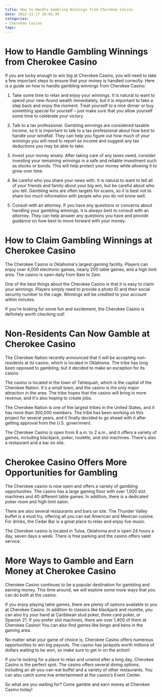 ```yaml
---
title: How to Handle Gambling Winnings from Cherokee Casino 
date: 2022-11-17 20:01:39
categories:
- Cherokee Casino
tags:
---
```



#  How to Handle Gambling Winnings from Cherokee Casino 

If you are lucky enough to win big at Cherokee Casino, you will need to take a few important steps to ensure that your money is handled correctly. Here is a guide on how to handle gambling winnings from Cherokee Casino:

1. Take some time to relax and enjoy your winnings. It is natural to want to spend your new-found wealth immediately, but it is important to take a step back and enjoy the moment. Treat yourself to a nice dinner or buy something special for yourself – just make sure that you allow yourself some time to celebrate your victory.

2. Talk to a tax professional. Gambling winnings are considered taxable income, so it is important to talk to a tax professional about how best to handle your windfall. They can help you figure out how much of your winnings you will need to report as income and suggest any tax deductions you may be able to take.

3. Invest your money wisely. After taking care of any taxes owed, consider investing your remaining winnings in a safe and reliable investment such as stocks or bonds. This will help protect your money while allowing it to grow over time.

4. Be careful who you share your news with. It is natural to want to tell all of your friends and family about your big win, but be careful about who you tell. Gambling wins are often targets for scams, so it is best not to share too much information with people who you do not know well.

5. Consult with an attorney. If you have any questions or concerns about handling your gambling winnings, it is always best to consult with an attorney. They can help answer any questions you have and provide guidance on how best to move forward with your money.

#  How to Claim Gambling Winnings at Cherokee Casino 

The Cherokee Casino is Oklahoma's largest gaming facility. Players can enjoy over 4,000 electronic games, nearly 200 table games, and a high limit area. The casino is open daily from 8am to 2am.

One of the best things about the Cherokee Casino is that it is easy to claim your winnings. Players simply need to provide a photo ID and their social security number to the cage. Winnings will be credited to your account within minutes.

If you're looking for some fun and excitement, the Cherokee Casino is definitely worth checking out!

#  Non-Residents Can Now Gamble at Cherokee Casino 

The Cherokee Nation recently announced that it will be accepting non-residents at its casino, which is located in Oklahoma. The tribe has long been opposed to gambling, but it decided to make an exception for its casino.

The casino is located in the town of Tahlequah, which is the capital of the Cherokee Nation. It's a small town, and the casino is the only major attraction in the area. The tribe hopes that the casino will bring in more revenue, and it's also hoping to create jobs.

The Cherokee Nation is one of the largest tribes in the United States, and it has more than 300,000 members. The tribe has been working on this project for several years, and it finally decided to go ahead with it after getting approval from the U.S. government.

The Cherokee Casino is open from 8 a.m. to 2 a.m., and it offers a variety of games, including blackjack, poker, roulette, and slot machines. There's also a restaurant and a bar on site.

#  Cherokee Casino Offers More Opportunities for Gambling 

The Cherokee casino is now open and offers a variety of gambling opportunities. The casino has a large gaming floor with over 1,000 slot machines and 40 different table games. In addition, there is a dedicated poker room and high limit salon.

There are also several restaurants and bars on site. The Thunder Valley buffet is a must try, offering all you can eat American and Mexican cuisine. For drinks, the Cedar Bar is a great place to relax and enjoy live music.

The Cherokee casino is located in Tulsa, Oklahoma and is open 24 hours a day, seven days a week. There is free parking and the casino offers valet service.

#  More Ways to Gamble and Earn Money at Cherokee Casino

Cherokee Casino continues to be a popular destination for gambling and earning money. This time around, we will explore some more ways that you can do both at the casino.

If you enjoy playing table games, there are plenty of options available to you at Cherokee Casino. In addition to classics like blackjack and roulette, you can also try your hand at Caribbean stud poker, three card poker, or Spanish 21. If you prefer slot machines, there are over 1,400 of them at Cherokee Casino! You can also find games like bingo and keno in the gaming area.

No matter what your game of choice is, Cherokee Casino offers numerous opportunities to win big payouts. The casino has jackpots worth millions of dollars waiting to be won, so make sure to get in on the action!

If you’re looking for a place to relax and unwind after a long day, Cherokee Casino is the perfect spot. The casino offers several dining options, including an all-you-can-eat buffet and a variety of other restaurants. You can also catch some live entertainment at the casino’s Event Center.

So what are you waiting for? Come gamble and earn money at Cherokee Casino today!